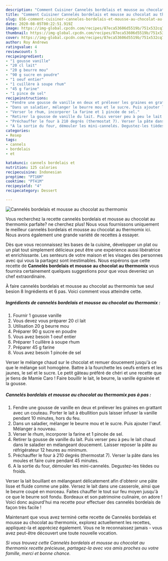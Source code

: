 ```yaml
---
description: "Comment Cuisiner Cannelés bordelais et mousse au chocolat au thermomix"
title: "Comment Cuisiner Cannelés bordelais et mousse au chocolat au thermomix"
slug: 656-comment-cuisiner-canneles-bordelais-et-mousse-au-chocolat-au-thermomix
date: 2020-08-05T00:22:51.919Z
image: https://img-global.cpcdn.com/recipes/87eca53606d5519b/751x532cq70/canneles-bordelais-et-mousse-au-chocolat-au-thermomix-photo-principale-de-la-recette.jpg
thumbnail: https://img-global.cpcdn.com/recipes/87eca53606d5519b/751x532cq70/canneles-bordelais-et-mousse-au-chocolat-au-thermomix-photo-principale-de-la-recette.jpg
cover: https://img-global.cpcdn.com/recipes/87eca53606d5519b/751x532cq70/canneles-bordelais-et-mousse-au-chocolat-au-thermomix-photo-principale-de-la-recette.jpg
author: Roy Andrews
ratingvalue: 4
reviewcount: 5
recipeingredient:
- "1 gousse vanille"
- "20 cl lait"
- "20 g beurre mou"
- "90 g sucre en poudre"
- "1 oeuf entier"
- "1 cuillère à soupe rhum"
- "45 g farine"
- "1 pince de sel"
recipeinstructions:
- "Fendre une gousse de vanille en deux et prélever les graines en grattant avec un couteau. Porter le lait à ébullition puis laisser infuser la vanille pendant 10 minutes, hors du feu."
- "Dans un saladier, mélanger le beurre mou et le sucre. Puis ajouter l&#39;œuf. Mélanger à nouveau."
- "Verser le rhum, incorporer la farine et 1 pincée de sel."
- "Retirer la gousse de vanille du lait. Puis verser peu à peu le lait chaud dans le saladier en mélangeant doucement. Laisser reposer la pâte au réfrigérateur 12 heures au minimum."
- "Préchauffer le four à 210 degrés (thermostat 7). Verser la pâte dans les moules et faire cuire pendant 45 minutes."
- "A la sortie du four, démouler les mini-cannelés. Degustez-les tièdes ou froids."
categories:
- Resep
tags:
- cannels
- bordelais
- et

katakunci: cannels bordelais et 
nutrition: 125 calories
recipecuisine: Indonesian
preptime: "PT16M"
cooktime: "PT41M"
recipeyield: "4"
recipecategory: Dessert

---
```



![Cannelés bordelais et mousse au chocolat au thermomix](https://img-global.cpcdn.com/recipes/87eca53606d5519b/751x532cq70/canneles-bordelais-et-mousse-au-chocolat-au-thermomix-photo-principale-de-la-recette.jpg)

Vous recherchez la recette cannelés bordelais et mousse au chocolat au thermomix parfaite? ne cherchez plus! Nous vous fournissons uniquement le meilleur cannelés bordelais et mousse au chocolat au thermomix ici. Nous avons également une grande variété de recettes à essayer.

Dès que vous reconnaissez les bases de la cuisine, développer un plat ou un plat tout simplement délicieux peut être une expérience aussi libératrice et enrichissante. Les senteurs de votre maison et les visages des personnes avec qui vous la partagez sont inestimables. Nous espérons que cette recette de <strong> Cannelés bordelais et mousse au chocolat au thermomix </strong> vous fournira certainement quelques suggestions pour que vous deveniez un chef extraordinaire.

<!--inarticleads1-->

À faire cannelés bordelais et mousse au chocolat au thermomix tue seul besion 8 Ingrédients et 6 pas. Voici comment vous atteindre cette.

##### Ingrédients de cannelés bordelais et mousse au chocolat au thermomix :

1. Fournir 1 gousse vanille
1. Vous devez vous préparer 20 cl lait
1. Utilisation 20 g beurre mou
1. Préparer 90 g sucre en poudre
1. Vous avez besoin 1 oeuf entier
1. Préparer 1 cuillère à soupe rhum
1. Préparer 45 g farine
1. Vous avez besoin 1 pincée de sel


Verser le mélange chaud sur le chocolat et remuer doucement jusqu&#39;à ce que le mélange soit homogène. Battre à la fourchette les oeufs entiers et les jaunes, le sel et le sucre. Le petit gâteau préféré de chéri et une recette que je tiens de Mamie Caro ! Faire bouillir le lait, le beurre, la vanille égrainée et la gousse. 

<!--inarticleads2-->

##### Cannelés bordelais et mousse au chocolat au thermomix pas à pas :

1. Fendre une gousse de vanille en deux et prélever les graines en grattant avec un couteau. Porter le lait à ébullition puis laisser infuser la vanille pendant 10 minutes, hors du feu.
1. Dans un saladier, mélanger le beurre mou et le sucre. Puis ajouter l&#39;œuf. Mélanger à nouveau.
1. Verser le rhum, incorporer la farine et 1 pincée de sel.
1. Retirer la gousse de vanille du lait. Puis verser peu à peu le lait chaud dans le saladier en mélangeant doucement. Laisser reposer la pâte au réfrigérateur 12 heures au minimum.
1. Préchauffer le four à 210 degrés (thermostat 7). Verser la pâte dans les moules et faire cuire pendant 45 minutes.
1. A la sortie du four, démouler les mini-cannelés. Degustez-les tièdes ou froids.


Verser la lait bouillant en mélangeant délicatement afin d&#39;obtenir une pâte lisse et fluide comme une pâte. Versez le lait dans une casserole, ainsi que le beurre coupé en morceau. Faites chauffer le tout sur feu moyen jusqu&#39;à ce que le beurre soit fondu. Bordeaux et son patrimoine culinaire, on adore ! Voici donc aujourd&#39;hui ma recette pour effectuer des cannelés bordelais de façon très facile ! 

<!--inarticleads1-->

<p>
Maintenant que vous avez terminé cette recette de Cannelés bordelais et mousse au chocolat au thermomix, explorez actuellement les recettes, appliquez-la et appréciez également. Vous ne le reconnaissez jamais - vous avez peut-être découvert une toute nouvelle vocation.
</p>

<p>
<i>Si vous trouvez cette Cannelés bordelais et mousse au chocolat au thermomix recette précieuse, partagez-la avec vos amis proches ou votre famille, merci et bonne chance.</i>
</p>
